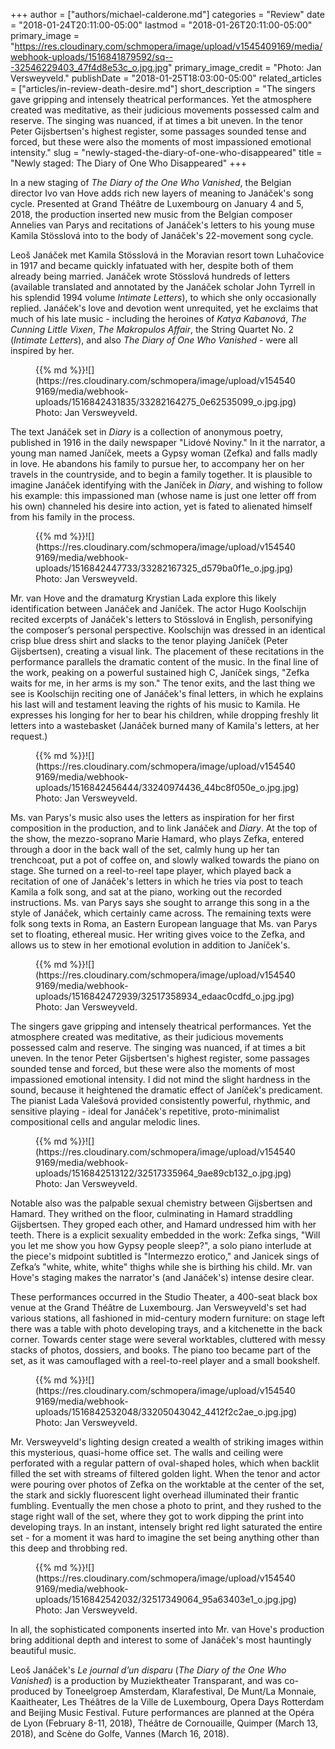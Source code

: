 +++
author = ["authors/michael-calderone.md"]
categories = "Review"
date = "2018-01-24T20:11:00-05:00"
lastmod = "2018-01-26T20:11:00-05:00"
primary_image = "https://res.cloudinary.com/schmopera/image/upload/v1545409169/media/webhook-uploads/1516841879592/sq---32546229403_47f4d8e53c_o.jpg.jpg"
primary_image_credit = "Photo: Jan Versweyveld."
publishDate = "2018-01-25T18:03:00-05:00"
related_articles = ["articles/in-review-death-desire.md"]
short_description = "The singers gave gripping and intensely theatrical performances. Yet the atmosphere created was meditative, as their judicious movements possessed calm and reserve. The singing was nuanced, if at times a bit uneven. In the tenor Peter Gijsbertsen&#039;s highest register, some passages sounded tense and forced, but these were also the moments of most impassioned emotional intensity."
slug = "newly-staged-the-diary-of-one-who-disappeared"
title = "Newly staged: The Diary of One Who Disappeared"
+++

In a new staging of *The Diary of the One Who Vanished*, the Belgian director Ivo van Hove adds rich new layers of meaning to Janáček's song cycle. Presented at Grand Théâtre de Luxembourg on January 4 and 5, 2018, the production inserted new music from the Belgian composer Annelies van Parys and recitations of Janáček's letters to his young muse Kamila Stösslová into to the body of Janáček's 22-movement song cycle. 

Leoš Janáček met Kamila Stösslová in the Moravian resort town Luhačovice in 1917 and became quickly infatuated with her, despite both of them already being married. Janáček wrote Stösslová hundreds of letters (available translated and annotated by the Janáček scholar John Tyrrell in his splendid 1994 volume *Intimate Letters*), to which she only occasionally replied. Janáček's love and devotion went unrequited, yet he exclaims that much of his late music - including the heroines of *Katya Kabanová*, *The Cunning Little Vixen*, *The Makropulos Affair*, the String Quartet No. 2 (*Intimate Letters*), and also *The Diary of One Who Vanished* - were all inspired by her.

<figure data-type="image">{{% md %}}![](https://res.cloudinary.com/schmopera/image/upload/v1545409169/media/webhook-uploads/1516842431835/33282164275_0e62535099_o.jpg.jpg)
<figcaption>Photo: Jan Versweyveld.</figcaption>
</figure>

The text Janáček set in *Diary* is a collection of anonymous poetry, published in 1916 in the daily newspaper "Lidové Noviny." In it the narrator, a young man named Janíček, meets a Gypsy woman (Zefka) and falls madly in love. He abandons his family to pursue her, to accompany her on her travels in the countryside, and to begin a family together. It is plausible to imagine Janáček identifying with the Janíček in *Diary*, and wishing to follow his example: this impassioned man (whose name is just one letter off from his own) channeled his desire into action, yet is fated to alienated himself from his family in the process.

<figure data-type="image">{{% md %}}![](https://res.cloudinary.com/schmopera/image/upload/v1545409169/media/webhook-uploads/1516842447733/33282167325_d579ba0f1e_o.jpg.jpg)
<figcaption>Photo: Jan Versweyveld.</figcaption>
</figure>

Mr. van Hove and the dramaturg Krystian Lada explore this likely identification between Janáček and Janíček. The actor Hugo Koolschijn recited excerpts of Janáček's letters to Stösslová in English, personifying the composer’s personal perspective. Koolschijn was dressed in an identical crisp blue dress shirt and slacks to the tenor playing Janíček (Peter Gijsbertsen), creating a visual link. The placement of these recitations in the performance parallels the dramatic content of the music. In the final line of the work, peaking on a powerful sustained high C, Janíček sings, "Zefka waits for me, in her arms is my son." The tenor exits, and the last thing we see is Koolschijn reciting one of Janáček's final letters, in which he explains his last will and testament leaving the rights of his music to Kamila. He expresses his longing for her to bear his children, while dropping freshly lit letters into a wastebasket (Janáček burned many of Kamila's letters, at her request.)

<figure data-type="image">{{% md %}}![](https://res.cloudinary.com/schmopera/image/upload/v1545409169/media/webhook-uploads/1516842456444/33240974436_44bc8f050e_o.jpg.jpg)
<figcaption>Photo: Jan Versweyveld.</figcaption>
</figure>

Ms. van Parys's music also uses the letters as inspiration for her first composition in the production, and to link Janáček and *Diary*. At the top of the show, the mezzo-soprano Marie Hamard, who plays Zefka, entered through a door in the back wall of the set, calmly hung up her tan trenchcoat, put a pot of coffee on, and slowly walked towards the piano on stage. She turned on a reel-to-reel tape player, which played back a recitation of one of Janáček's letters in which he tries via post to teach Kamila a folk song, and sat at the piano, working out the recorded instructions. Ms. van Parys says she sought to arrange this song in a the style of Janáček, which certainly came across. The remaining texts were folk song texts in Roma, an Eastern European language that Ms. van Parys set to floating, ethereal music. Her writing gives voice to the Zefka, and allows us to stew in her emotional evolution in addition to Janíček's. 

<figure data-type="image">{{% md %}}![](https://res.cloudinary.com/schmopera/image/upload/v1545409169/media/webhook-uploads/1516842472939/32517358934_edaac0cdfd_o.jpg.jpg)
<figcaption>Photo: Jan Versweyveld.</figcaption>
</figure>

The singers gave gripping and intensely theatrical performances. Yet the atmosphere created was meditative, as their judicious movements possessed calm and reserve. The singing was nuanced, if at times a bit uneven. In the tenor Peter Gijsbertsen's highest register, some passages sounded tense and forced, but these were also the moments of most impassioned emotional intensity. I did not mind the slight hardness in the sound, because it heightened the dramatic effect of Janíček's predicament. The pianist Lada Valešová provided consistently powerful, rhythmic, and sensitive playing - ideal for Janáček's repetitive, proto-minimalist compositional cells and angular melodic lines.

<figure data-type="image">{{% md %}}![](https://res.cloudinary.com/schmopera/image/upload/v1545409169/media/webhook-uploads/1516842513122/32517335964_9ae89cb132_o.jpg.jpg)
<figcaption>Photo: Jan Versweyveld.</figcaption>
</figure>

Notable also was the palpable sexual chemistry between Gijsbertsen and Hamard. They writhed on the floor, culminating in Hamard straddling Gijsbertsen. They groped each other, and Hamard undressed him with her teeth. There is a explicit sexuality embedded in the work: Zefka sings, "Will you let me show you how Gypsy people sleep?", a solo piano interlude at the piece's midpoint subtitled is "Intermezzo erotico," and Janicek sings of Zefka’s "white, white, white" thighs while she is birthing his child. Mr. van Hove's staging makes the narrator's (and Janáček's) intense desire clear. 

These performances occurred in the Studio Theater, a 400-seat black box venue at the Grand Théâtre de Luxembourg. Jan Versweyveld's set had various stations, all fashioned in mid-century modern furniture: on stage left there was a table with photo developing trays, and a kitchenette in the back corner. Towards center stage were several worktables, cluttered with messy stacks of photos, dossiers, and books. The piano too became part of the set, as it was camouflaged with a reel-to-reel player and a small bookshelf. 

<figure data-type="image">{{% md %}}![](https://res.cloudinary.com/schmopera/image/upload/v1545409169/media/webhook-uploads/1516842532048/33205043042_4412f2c2ae_o.jpg.jpg)
<figcaption>Photo: Jan Versweyveld.</figcaption>
</figure>

Mr. Versweyveld's lighting design created a wealth of striking images within this mysterious, quasi-home office set. The walls and ceiling were perforated with a regular pattern of oval-shaped holes, which when backlit filled the set with streams of filtered golden light. When the tenor and actor were pouring over photos of Zefka on the worktable at the center of the set, the stark and sickly fluorescent light overhead illuminated their frantic fumbling. Eventually the men chose a photo to print, and they rushed to the stage right wall of the set, where they got to work dipping the print into developing trays. In an instant, intensely bright red light saturated the entire set - for a moment it was hard to imagine the set being anything other than this deep and throbbing red. 

<figure data-type="image">{{% md %}}![](https://res.cloudinary.com/schmopera/image/upload/v1545409169/media/webhook-uploads/1516842542032/32517349064_95a63403e1_o.jpg.jpg)
<figcaption>Photo: Jan Versweyveld.</figcaption>
</figure>

In all, the sophisticated components inserted into Mr. van Hove's production bring additional depth and interest to some of Janáček's most hauntingly beautiful music. 

Leoš Janáček's *Le journal d’un disparu* (*The Diary of the One Who Vanished*) is a production by Muziektheater Transparant, and was co-produced by Toneelgroep Amsterdam, Klarafestival, De Munt/La Monnaie, Kaaitheater, Les Théâtres de la Ville de Luxembourg, Opera Days Rotterdam and Beijing Music Festival. Future performances are planned at the Opéra de Lyon (February 8-11, 2018), Théâtre de Cornouaille, Quimper (March 13, 2018), and Scène do Golfe, Vannes (March 16, 2018).
